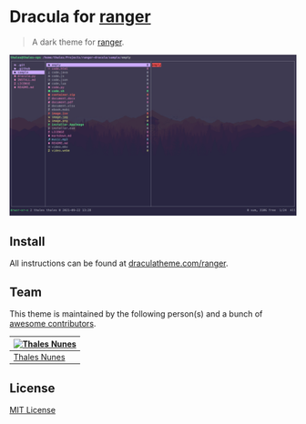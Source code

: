 # Dracula for [ranger](https://github.com/ranger/ranger)

> A dark theme for [ranger](https://github.com/ranger/ranger).

![Screenshot](./screenshot.png)

## Install

All instructions can be found at [draculatheme.com/ranger](https://draculatheme.com/ranger).

## Team

This theme is maintained by the following person(s) and a bunch of [awesome contributors](https://github.com/dracula/template/graphs/contributors).

[![Thales Nunes](https://github.com/thalesnunes.png?size=100)](https://github.com/thalesnunes) |
--- |
[Thales Nunes](https://github.com/thalesnunes) |

## License

[MIT License](./LICENSE)
